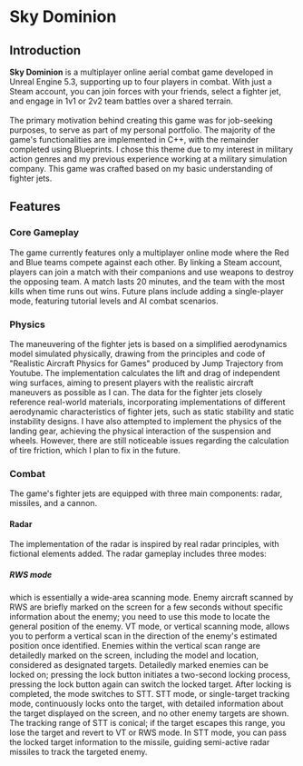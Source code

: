 # Sky Dominion
## Introduction
**Sky Dominion** is a multiplayer online aerial combat game developed in Unreal Engine 5.3, supporting up to four players in combat. With just a Steam account, you can join forces with your friends, select a fighter jet, and engage in 1v1 or 2v2 team battles over a shared terrain.<br>
<br>
The primary motivation behind creating this game was for job-seeking purposes, to serve as part of my personal portfolio. The majority of the game's functionalities are implemented in C++, with the remainder completed using Blueprints. I chose this theme due to my interest in military action genres and my previous experience working at a military simulation company. This game was crafted based on my basic understanding of fighter jets.

## Features
### Core Gameplay
The game currently features only a multiplayer online mode where the Red and Blue teams compete against each other. By linking a Steam account, players can join a match with their companions and use weapons to destroy the opposing team. A match lasts 20 minutes, and the team with the most kills when time runs out wins. Future plans include adding a single-player mode, featuring tutorial levels and AI combat scenarios.

### Physics
The maneuvering of the fighter jets is based on a simplified aerodynamics model simulated physically, drawing from the principles and code of "Realistic Aircraft Physics for Games" produced by Jump Trajectory from Youtube. The implementation calculates the lift and drag of independent wing surfaces, aiming to present players with the realistic aircraft maneuvers as possible as I can. The data for the fighter jets closely reference real-world materials, incorporating implementations of different aerodynamic characteristics of fighter jets, such as static stability and static instability designs. I have also attempted to implement the physics of the landing gear, achieving the physical interaction of the suspension and wheels. However, there are still noticeable issues regarding the calculation of tire friction, which I plan to fix in the future.

### Combat 
The game's fighter jets are equipped with three main components: radar, missiles, and a cannon.
#### Radar
The implementation of the radar is inspired by real radar principles, with fictional elements added. The radar gameplay includes three modes: 
##### RWS mode
which is essentially a wide-area scanning mode. Enemy aircraft scanned by RWS are briefly marked on the screen for a few seconds without specific information about the enemy; you need to use this mode to locate the general position of the enemy. VT mode, or vertical scanning mode, allows you to perform a vertical scan in the direction of the enemy's estimated position once identified. Enemies within the vertical scan range are detailedly marked on the screen, including the model and location, considered as designated targets. Detailedly marked enemies can be locked on; pressing the lock button initiates a two-second locking process, pressing the lock button again can switch the locked target. After locking is completed, the mode switches to STT. STT mode, or single-target tracking mode, continuously locks onto the target, with detailed information about the target displayed on the screen, and no other enemy targets are shown. The tracking range of STT is conical; if the target escapes this range, you lose the target and revert to VT or RWS mode. In STT mode, you can pass the locked target information to the missile, guiding semi-active radar missiles to track the targeted enemy.
